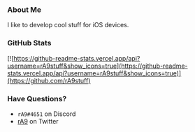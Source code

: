 ### About Me
I like to develop cool stuff for iOS devices. 

### GitHub Stats

[![https://github-readme-stats.vercel.app/api?username=rA9stuff&show_icons=true](https://github-readme-stats.vercel.app/api?username=rA9stuff&show_icons=true)](https://github.com/rA9stuff)

### Have Questions?
- `rA9#4651` on Discord
- [rA9](https://twitter.com/rA9_main) on Twitter

